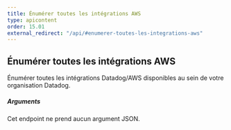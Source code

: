 ```yaml
---
title: Énumérer toutes les intégrations AWS
type: apicontent
order: 15.01
external_redirect: "/api/#enumerer-toutes-les-integrations-aws"
---
```


## Énumérer toutes les intégrations AWS

Énumérer toutes les intégrations Datadog/AWS disponibles au sein de votre organisation Datadog.

##### Arguments

Cet endpoint ne prend aucun argument JSON.
